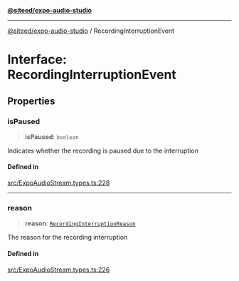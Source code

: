[**@siteed/expo-audio-studio**](../README.md)

***

[@siteed/expo-audio-studio](../README.md) / RecordingInterruptionEvent

# Interface: RecordingInterruptionEvent

## Properties

### isPaused

> **isPaused**: `boolean`

Indicates whether the recording is paused due to the interruption

#### Defined in

[src/ExpoAudioStream.types.ts:228](https://github.com/deeeed/expo-audio-stream/blob/8819363e2f6518db8ec233a7ea17b579527a3ab5/packages/expo-audio-studio/src/ExpoAudioStream.types.ts#L228)

***

### reason

> **reason**: [`RecordingInterruptionReason`](../type-aliases/RecordingInterruptionReason.md)

The reason for the recording interruption

#### Defined in

[src/ExpoAudioStream.types.ts:226](https://github.com/deeeed/expo-audio-stream/blob/8819363e2f6518db8ec233a7ea17b579527a3ab5/packages/expo-audio-studio/src/ExpoAudioStream.types.ts#L226)
